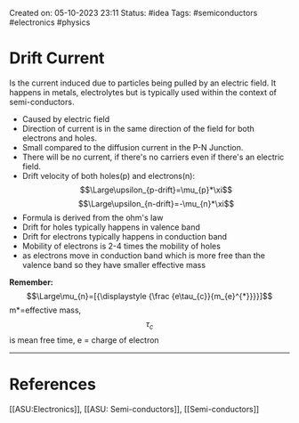 Created on: 05-10-2023 23:11
Status: #idea
Tags: #semiconductors #electronics #physics 
# Drift Current
Is the current induced due to particles being pulled by an electric field. It happens in metals, electrolytes but is typically used within the context of semi-conductors. 
- Caused by electric field
- Direction of current is in the same direction of the field for both electrons and holes.
- Small compared to the diffusion current in the P-N Junction.
- There will be no current, if there's no carriers even if there's an electric field.
- Drift velocity of both holes(p) and electrons(n):
$$\Large\upsilon_{p-drift}=\mu_{p}*\xi$$
$$\Large\upsilon_{n-drift}=-\mu_{n}*\xi$$
- Formula is derived from the ohm's law
- Drift for holes typically happens in valence band
- Drift for electrons typically happens in conduction band
- Mobility of electrons is 2-4 times the mobility of holes
- as electrons move in conduction band which is more free than the valence band so they have smaller effective mass

**Remember:**
$$\Large\mu_{n}=[{\displaystyle {\frac {e\tau_{c}}{m_{e}^{*}}}}]$$
m*=effective mass, $$\tau_{c}$$ is mean free time, e = charge of electron

-----------------
# References
[[ASU:Electronics]], [[ASU: Semi-conductors]], [[Semi-conductors]]
